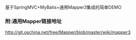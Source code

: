 基于SpringMVC+MyBatis+通用Mapper3集成的简单DEMO

### 附:通用Mapper链接地址
http://git.oschina.net/free/Mapper/blob/master/wiki/mapper3